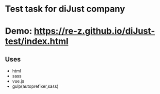 # Test task for diJust company
# Demo: https://re-z.github.io/diJust-test/index.html

## Uses
  - html
  - sass
  - vue.js
  - gulp(autoprefixer,sass)
